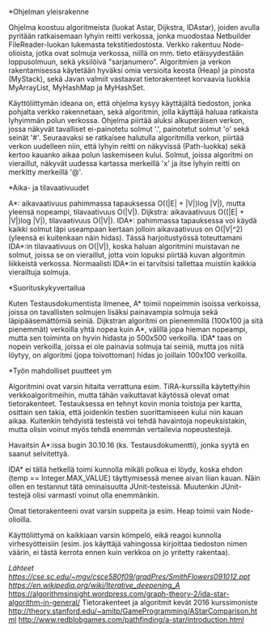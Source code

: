 *Ohjelman yleisrakenne

Ohjelma koostuu algoritmeista (luokat Astar, Dijkstra, IDAstar), joiden avulla pyritään ratkaisemaan lyhyin reitti verkossa, jonka muodostaa Netbuilder FileReader-luokan lukemasta tekstitiedostosta. Verkko rakentuu Node-olioista, jotka ovat solmuja verkossa, niillä on mm. tieto etäisyydestään loppusolmuun, sekä yksilöivä "sarjanumero". Algoritmien ja verkon rakentamisessa käytetään hyväksi omia versioita keosta (Heap) ja pinosta (MyStack), sekä Javan valmiit vastaavat tietorakenteet korvaavia luokkia MyArrayList, MyHashMap ja MyHashSet. 

Käyttöliittymän ideana on, että ohjelma kysyy käyttäjältä tiedoston, jonka pohjalta verkko rakennetaan, sekä algoritmin, jolla käyttäjä haluaa ratkaista lyhyimmän polun verkossa. Ohjelma piirtää aluksi alkuperäisen verkon, jossa näkyvät tavalliset ei-painotetu solmut '.', painotetut solmut 'o' sekä seinät '#'. Seuraavaksi se ratkaisee halutulla algoritmilla verkon, piirtää verkon uudelleen niin, että lyhyin reitti on näkyvissä (Path-luokka) sekä kertoo kauanko aikaa polun laskemiseen kului. Solmut, joissa algoritmi on vieraillut, näkyvät uudessa kartassa merkeillä 'x' ja itse lyhyin reitti on merkitty merkeillä '@'.


*Aika- ja tilavaativuudet

A*: aikavaativuus pahimmassa tapauksessa O((|E|  + |V|)log |V|), mutta yleensä nopeampi, tilavaativuus O(|V|).
Dijkstra: aikavaativuus O((|E|  + |V|)log |V|), tilavaativuus O(|V|).
IDA*: pahimmassa tapauksessa voi käydä kaikki solmut läpi useampaan kertaan jolloin aikavaativuus on O(|V|^2) (yleensä ei kuitenkaan näin hidas). Tässä harjoitustyössä toteuttamani IDA*:in tilavaativuus on O(|V|), koska haluan algoritmini muistavan ne solmut, joissa se on vieraillut, jotta voin lopuksi piirtää kuvan algoritmin liikkeistä verkossa. Normaalisti IDA*:in ei tarvitsisi tallettaa muistiin kaikkia vierailtuja solmuja.


*Suorituskykyvertailua

Kuten Testausdokumentista ilmenee, A* toimii nopeimmin isoissa verkoissa, joissa on tavallisten solmujen lisäksi painavampia solmuja sekä läpipääsemättömiä seiniä. Dijkstran algoritmi on pienemmillä (100x100 ja sitä pienemmät) verkoilla yhtä nopea kuin A*, välillä jopa hieman nopeampi, mutta sen toiminta on hyvin hidasta jo 500x500 verkoilla. IDA* taas on nopein verkoilla, joissa ei ole painavia solmuja tai seiniä, mutta jos niitä löytyy, on algoritmi (jopa toivottoman) hidas jo joillain 100x100 verkoilla.


*Työn mahdolliset puutteet ym 

Algoritmini ovat varsin hitaita verrattuna esim. TiRA-kurssilla käytettyihin verkkoalgoritmeihin, mutta tähän vaikuttavat käytössä olevat omat tietorakenteet. Testauksessa en tehnyt kovin monia toistoja per kartta, osittain sen takia, että joidenkin testien suorittamiseen kului niin kauan aikaa. Kuitenkin tehdyistä testeistä voi tehdä havaintoja nopeuksistakin, mutta olisin voinut myös tehdä enemmän vertailevia nopeustestejä. 

Havaitsin A*:issa bugin 30.10.16 (ks. Testausdokumentti), jonka syytä en saanut selvitettyä.

IDA* ei tällä hetkellä toimi kunnolla mikäli polkua ei löydy, koska ehdon (temp == Integer.MAX_VALUE) täyttymisessä menee aivan liian kauan. Näin ollen en testannut tätä ominaisuutta JUnit-testeissä. Muutenkin JUnit-testejä olisi varmasti voinut olla enemmänkin.

Omat tietorakenteeni ovat varsin suppeita ja esim. Heap toimii vain Node-olioilla. 

Käyttöliittymä on kaikkiaan varsin kömpelö, eikä reagoi kunnolla virhesyötteisiin (esim. jos käyttäjä vahingossa kirjoittaa tiedoston nimen väärin, ei tästä kerrota ennen kuin verkkoa on jo yritetty rakentaa).

*Lähteet
https://cse.sc.edu/~mgv/csce580f09/gradPres/SmithFlowers091012.ppt
https://en.wikipedia.org/wiki/Iterative_deepening_A*
https://algorithmsinsight.wordpress.com/graph-theory-2/ida-star-algorithm-in-general/
Tietorakenteet ja algoritmit kevät 2016 kurssimoniste
http://theory.stanford.edu/~amitp/GameProgramming/AStarComparison.html
http://www.redblobgames.com/pathfinding/a-star/introduction.html


